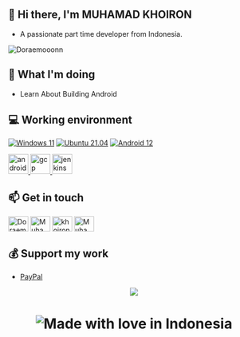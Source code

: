 ## 👋 Hi there, I'm MUHAMAD KHOIRON
 - A passionate part time developer from Indonesia.
<p align="left"> <img src="https://komarev.com/ghpvc/?username=Doraemooonnn&label=Profile%20views&color=0e75b6&style=flat" alt="Doraemooonn" /> </p>

## 🤔 What I'm doing
 - Learn About Building Android

## 💻 Working environment
[![Windows 11](https://img.shields.io/badge/Windows%2011-00adef?style=flat-square&logo=windows&logoColor=ffffff)](https://www.microsoft.com/en-in/software-download/windows11)
[![Ubuntu 21.04](https://img.shields.io/badge/Ubuntu%2021%2e04-dd4814?style=flat-square&logo=ubuntu&logoColor=ffffff)](https://releases.ubuntu.com/21.04/)
[![Android 12](https://img.shields.io/badge/Android%2012-3ddc84?style=flat-square&logo=android&logoColor=ffffff)](https://www.android.com/android-12/)

<p align="left"> <a href="https://developer.android.com" target="_blank"> <img src="https://cdn.jsdelivr.net/gh/devicons/devicon/icons/android/android-original.svg" alt="android" width="40" height="40"/> </a> <a href="https://cloud.google.com" target="_blank"> <img src="https://www.vectorlogo.zone/logos/google_cloud/google_cloud-icon.svg" alt="gcp" width="40" height="40"/> </a> <a href="https://www.jenkins.io" target="_blank"> <img src="https://www.vectorlogo.zone/logos/jenkins/jenkins-icon.svg" alt="jenkins" width="40" height="40"/> </a> </p>

## 📫 Get in touch
<p align="left">
<a href="https://t.me/Doraemooonnn" target="blank"><img align="center" src="https://cdn.jsdelivr.net/npm/simple-icons@3.0.1/icons/telegram.svg" alt="Doraemooonnn" height="30" width="40" /></a>
<a href="https://web.facebook.com/muhammad.khoiron.7967" target="blank"><img align="center" src="https://cdn.jsdelivr.net/npm/simple-icons@3.0.1/icons/facebook.svg" alt="Muhamad Khoiron" height="30" width="40" /></a>
<a href="https://www.instagram.com/khoiron.1/" target="blank"><img align="center" src="https://cdn.jsdelivr.net/npm/simple-icons@3.0.1/icons/instagram.svg" alt="khoiron.1" height="30" width="40" /></a>
<a href="https://twitter.com/MuhamadKhoiron6" target="blank"><img align="center" src="https://cdn.jsdelivr.net/npm/simple-icons@3.0.1/icons/twitter.svg" alt="MuhamadKhoiron6" height="30" width="40" /></a>
</p>

## 💰 Support my work
 - [PayPal](https://paypal.me/muhammadkhoiron)

<p align="center"> <img src="https://github-readme-streak-stats.herokuapp.com?user=Doraemon-Chan&date_format=j%20M%5B%20Y%5D"/></p>

<h1 align="center">

![Made with love in Indonesia](https://madewithlove.now.sh/id?colorA=%23545454&template=plastic)
</h1>
